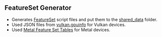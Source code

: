 ## FeatureSet Generator

* Generates [FeatureSet](https://github.com/azhirnov/as-en/blob/dev/AE/engine/docs/FeatureSet.md) script files and put them to the [shared_data](https://github.com/azhirnov/as-en/blob/dev/AE/engine/shared_data/feature_set) folder.
* Used JSON files from [vulkan.gpuinfo](https://vulkan.gpuinfo.org/) for Vulkan devices.
* Used [Metal Feature Set Tables](https://developer.apple.com/metal/Metal-Feature-Set-Tables.pdf) for Metal devices.
